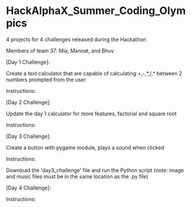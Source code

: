 # HackAlphaX_Summer_Coding_Olympics
4 projects for 4 challenges released during the Hackathon

Members of team 37: Mia, Mannat, and Bhuv

[Day 1 Challenge]: 

Create a text calculator that are capable of calculating +,-,*,/,^ between 2 numbers prompted from the user

Instructions:

[Day 2 Challenge]: 

Update the day 1 calculator for more features, factorial and square root

Instructions:

[Day 3 Challenge]: 

Create a button with pygame module, plays a sound when clicked

Instructions: 

Download the 'day3_challenge' file and run the Python script (note: image and music files must be in the same location as the .py file)

[Day 4 Challenge]:

Instructions: 

